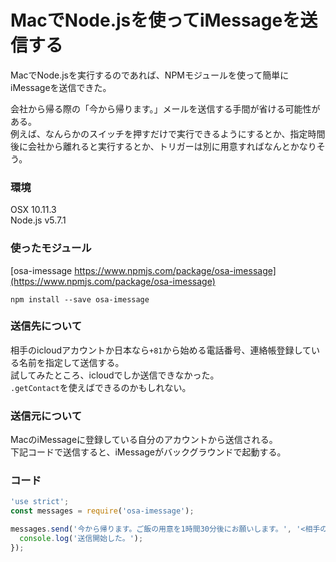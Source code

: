# MacでNode.jsを使ってiMessageを送信する

MacでNode.jsを実行するのであれば、NPMモジュールを使って簡単にiMessageを送信できた。  

会社から帰る際の「今から帰ります。」メールを送信する手間が省ける可能性がある。  
例えば、なんらかのスイッチを押すだけで実行できるようにするとか、指定時間後に会社から離れると実行するとか、トリガーは別に用意すればなんとかなりそう。  


### 環境
OSX 10.11.3  
Node.js v5.7.1

### 使ったモジュール

[osa-imessage https://www.npmjs.com/package/osa-imessage](https://www.npmjs.com/package/osa-imessage)

`npm install --save osa-imessage`

### 送信先について
相手のicloudアカウントか日本なら`+81`から始める電話番号、連絡帳登録している名前を指定して送信する。  
試してみたところ、icloudでしか送信できなかった。  
`.getContact`を使えばできるのかもしれない。

### 送信元について
MacのiMessageに登録している自分のアカウントから送信される。  
下記コードで送信すると、iMessageがバックグラウンドで起動する。  

### コード

```js
'use strict';
const messages = require('osa-imessage');

messages.send('今から帰ります。ご飯の用意を1時間30分後にお願いします。', '<相手のicloudアカウントor電話番号>', () => {
  console.log('送信開始した。');
});
```
